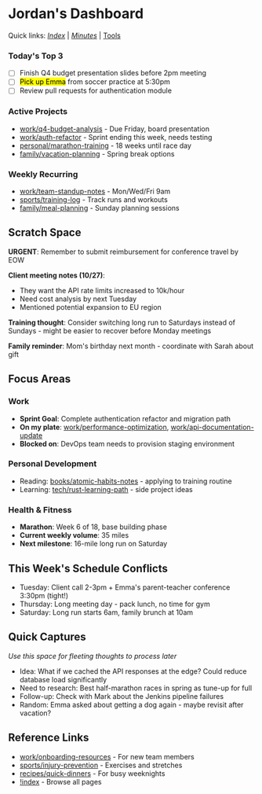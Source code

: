 # Jordan's Dashboard

Quick links: [*Index*](!index) | [*Minutes*](meeting-minutes) | [Tools](tools)

### Today's Top 3

- [ ] Finish Q4 budget presentation slides before 2pm meeting
- [ ] <mark>Pick up Emma</mark> from soccer practice at 5:30pm
- [ ] Review pull requests for authentication module

### Active Projects

- [work/q4-budget-analysis](work/q4-budget-analysis) - Due Friday, board
  presentation
- [work/auth-refactor](work/auth-refactor) - Sprint ending this week, needs
  testing
- [personal/marathon-training](personal/marathon-training) - 18 weeks until race
  day
- [family/vacation-planning](family/vacation-planning) - Spring break options

### Weekly Recurring

- [work/team-standup-notes](work/team-standup-notes) - Mon/Wed/Fri 9am
- [sports/training-log](sports/training-log) - Track runs and workouts
- [family/meal-planning](family/meal-planning) - Sunday planning sessions

## Scratch Space

**URGENT**: Remember to submit reimbursement for conference travel by EOW

**Client meeting notes (10/27)**:

- They want the API rate limits increased to 10k/hour
- Need cost analysis by next Tuesday
- Mentioned potential expansion to EU region

**Training thought**: Consider switching long run to Saturdays instead of
Sundays - might be easier to recover before Monday meetings

**Family reminder**: Mom's birthday next month - coordinate with Sarah about
gift

## Focus Areas

### Work

- **Sprint Goal**: Complete authentication refactor and migration path
- **On my plate**:
  [work/performance-optimization](work/performance-optimization),
  [work/api-documentation-update](work/api-documentation-update)
- **Blocked on**: DevOps team needs to provision staging environment

### Personal Development

- Reading: [books/atomic-habits-notes](books/atomic-habits-notes) - applying to
  training routine
- Learning: [tech/rust-learning-path](tech/rust-learning-path) - side project
  ideas

### Health & Fitness

- **Marathon**: Week 6 of 18, base building phase
- **Current weekly volume**: 35 miles
- **Next milestone**: 16-mile long run on Saturday

## This Week's Schedule Conflicts

- Tuesday: Client call 2-3pm + Emma's parent-teacher conference 3:30pm (tight!)
- Thursday: Long meeting day - pack lunch, no time for gym
- Saturday: Long run starts 6am, family brunch at 10am

## Quick Captures

*Use this space for fleeting thoughts to process later*

- Idea: What if we cached the API responses at the edge? Could reduce database
  load significantly
- Need to research: Best half-marathon races in spring as tune-up for full
- Follow-up: Check with Mark about the Jenkins pipeline failures
- Random: Emma asked about getting a dog again - maybe revisit after vacation?

## Reference Links

- [work/onboarding-resources](work/onboarding-resources) - For new team members
- [sports/injury-prevention](sports/injury-prevention) - Exercises and stretches
- [recipes/quick-dinners](recipes/quick-dinners) - For busy weeknights
- [!index](!index) - Browse all pages